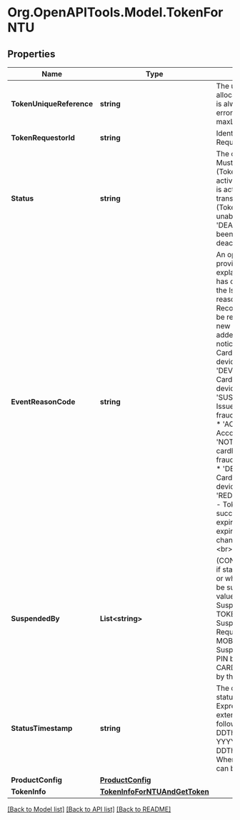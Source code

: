 # Org.OpenAPITools.Model.TokenForNTU

## Properties

Name | Type | Description | Notes
------------ | ------------- | ------------- | -------------
**TokenUniqueReference** | **string** | The unique reference allocated to the Token which is always present even if an error occurs. &lt;br&gt; maxLength: 64  | [optional] 
**TokenRequestorId** | **string** | Identifies the Token Requestor. &lt;br&gt;  | [optional] 
**Status** | **string** | The current status of Token. Must be either: * &#39;INACTIVE&#39; (Token has not yet been activated) * &#39;ACTIVE&#39; (Token is active and ready to transact) * &#39;SUSPENDED&#39; (Token is suspended and unable to transact) * &#39;DEACTIVATED&#39; (Token has been permanently deactivated).&lt;br&gt;  | [optional] 
**EventReasonCode** | **string** | An optional Reason Code provided by the Issuer to explain why the token status has changed. Not present if the Issuer has not supplied a reason code. Note: Recommended that Partners be resilient to new values as new reason codes may be added in the future without notice. * &#39;DEVICE_LOST&#39; - Cardholder confirmed token device lost. * &#39;DEVICE_STOLEN&#39; - Cardholder confirmed token device stolen. * &#39;SUSPECTED_FRAUD&#39; -  Issuer or cardholder reported fraudulent token transactions. * &#39;ACCOUNT_CLOSED&#39; - Account closed. * &#39;NOT_FRAUD&#39; - Issuer or cardholder confirmed no fraudulent token transactions. * &#39;DEVICE_FOUND&#39; - Cardholder reported token device found or not stolen. * &#39;REDIGITIZATION_COMPLETE&#39; - Token has been re-digitized successfully with either the expiry date extended or both expiry and token number changed. * &#39;OTHER&#39; -  Other. &lt;br&gt;  | [optional] 
**SuspendedBy** | **List&lt;string&gt;** | (CONDITIONAL only supplied if status is SUSPENDED) Who or what caused the Token to be suspended One or more values of:   * ISSUER - Suspended by the Issuer.   * TOKEN_REQUESTOR - Suspended by the Token Requestor   * MOBILE_PIN_LOCKED - Suspended due to the Mobile PIN being locked   * CARDHOLDER - Suspended by the Cardholder &lt;br&gt;  | [optional] 
**StatusTimestamp** | **string** | The date and time the token status was last updated. Expressed in ISO 8601 extended format as one of the following:   * YYYY-MM-DDThh:mm:ss[.sss]Z   * YYYY-MM-DDThh:mm:ss[.sss]±hh:mm   * Where [.sss] is optional and can be 1 to 3 digits. &lt;br&gt;  | [optional] 
**ProductConfig** | [**ProductConfig**](ProductConfig.md) |  | [optional] 
**TokenInfo** | [**TokenInfoForNTUAndGetToken**](TokenInfoForNTUAndGetToken.md) |  | [optional] 

[[Back to Model list]](../README.md#documentation-for-models) [[Back to API list]](../README.md#documentation-for-api-endpoints) [[Back to README]](../README.md)

